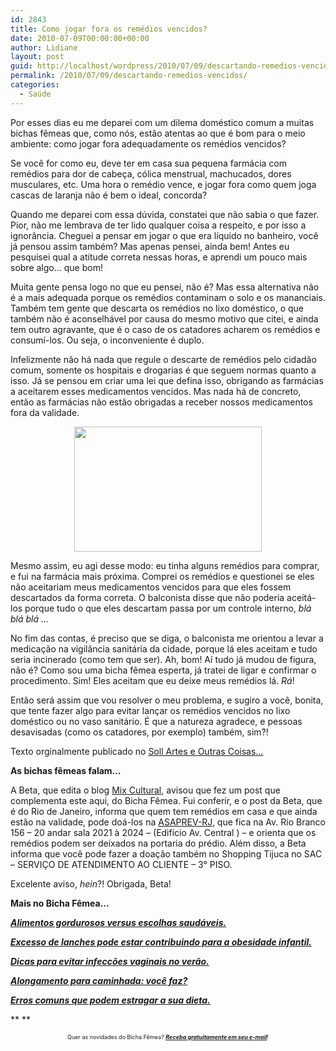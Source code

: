 ```yaml
---
id: 2843
title: Como jogar fora os remédios vencidos?
date: 2010-07-09T00:00:00+00:00
author: Lidiane
layout: post
guid: http://localhost/wordpress/2010/07/09/descartando-remedios-vencidos/
permalink: /2010/07/09/descartando-remedios-vencidos/
categories:
  - Saúde
---
```

Por esses dias eu me deparei com um dilema doméstico comum a muitas bichas fêmeas que, como nós, estão atentas ao que é bom para o meio ambiente: como jogar fora adequadamente os remédios vencidos?

Se você for como eu, deve ter em casa sua pequena farmácia com remédios para dor de cabeça, cólica menstrual, machucados, dores musculares, etc. Uma hora o remédio vence, e jogar fora como quem joga cascas de laranja não é bem o ideal, concorda?<!--more-->

Quando me deparei com essa dúvida, constatei que não sabia o que fazer. Pior, não me lembrava de ter lido qualquer coisa a respeito, e por isso a ignorância. Cheguei a pensar em jogar o que era líquido no banheiro, você já pensou assim também? Mas apenas pensei, ainda bem! Antes eu pesquisei qual a atitude correta nessas horas, e aprendi um pouco mais sobre algo… que bom!

Muita gente pensa logo no que eu pensei, não é? Mas essa alternativa não é a mais adequada porque os remédios contaminam o solo e os mananciais. Também tem gente que descarta os remédios no lixo doméstico, o que também não é aconselhável por causa do mesmo motivo que citei, e ainda tem outro agravante, que é o caso de os catadores acharem os remédios e consumí-los. Ou seja, o inconveniente é duplo.

Infelizmente não há nada que regule o descarte de remédios pelo cidadão comum, somente os hospitais e drogarias é que seguem normas quanto a isso. Já se pensou em criar uma lei que defina isso, obrigando as farmácias a aceitarem esses medicamentos vencidos. Mas nada há de concreto, então as farmácias não estão obrigadas a receber nossos medicamentos fora da validade.

<p style="text-align: center;">
  <a href="http://www.trololodemulher.com.br/blog/wp-content/uploads/2010/02/remedios-vencidos.jpg"><img class="size-medium wp-image-4302 aligncenter" title="remédios vencidos" src="http://www.trololodemulher.com.br/blog/wp-content/uploads/2010/02/remedios-vencidos-300x200.jpg" alt="" width="300" height="200" /></a>
</p>

Mesmo assim, eu agi desse modo: eu tinha alguns remédios para comprar, e fui na farmácia mais próxima. Comprei os remédios e questionei se eles não aceitariam meus medicamentos vencidos para que eles fossem descartados da forma correta. O balconista disse que não poderia aceitá-los porque tudo o que eles descartam passa por um controle interno, _blá blá blá …_

No fim das contas, é preciso que se diga, o balconista me orientou a levar a medicação na vigilância sanitária da cidade, porque lá eles aceitam e tudo seria incinerado (como tem que ser). Ah, bom! Aí tudo já mudou de figura, não é? Como sou uma bicha fêmea esperta, já tratei de ligar e confirmar o procedimento. Sim! Eles aceitam que eu deixe meus remédios lá. _Rá_!

Então será assim que vou resolver o meu problema, e sugiro a você, bonita, que tente fazer algo para evitar lançar os remédios vencidos no lixo doméstico ou no vaso sanitário. É que a natureza agradece, e pessoas desavisadas (como os catadores, por exemplo) também, sim?!

Texto orginalmente publicado no <a href="http://sollartes.blogspot.com/2010/03/falando-no-coisas-lidiane-vasconcelos_25.html" target="_blank">Soll Artes e Outras Coisas…</a>

**As bichas fêmeas falam&#8230;**

A Beta, que edita o blog <a href="http://mixdeinformacao.blogspot.com/" target="_blank">Mix Cultural</a>, avisou que fez um post que complementa este aqui, do Bicha Fêmea. Fui conferir, e o post da Beta, que é do Rio de Janeiro, informa que quem tem remédios em casa e que ainda estão na validade, pode doá-los na <a href="http://www.asaprev-rj.org.br/" target="_blank">ASAPREV-RJ</a>, que fica na Av. Rio Branco 156 &#8211; 20 andar sala 2021 à 2024 &#8211; (Edifício Av. Central ) &#8211; e orienta que os remédios podem ser deixados na portaria do prédio. Além disso, a Beta informa que você pode fazer a doação também no Shopping Tijuca no SAC &#8211; SERVIÇO DE ATENDIMENTO AO CLIENTE &#8211; 3° PISO.

Excelente aviso, _hein_?! Obrigada, Beta!

**Mais no Bicha Fêmea&#8230;**

**_<a href="http://www.trololodemulher.com.br/2010/05/28/escolha-alimentos-saudaveis/" target="_self">Alimentos gordurosos versus escolhas saudáveis.</a>_**

**_<a href="http://www.trololodemulher.com.br/2010/04/12/obesidade-infantil/" target="_self">Excesso de lanches pode estar contribuindo para a obesidade infantil.</a>_**

**_<a href="http://www.trololodemulher.com.br/2010/03/19/infeccoes-vaginais/" target="_self">Dicas para evitar infeccões vaginais no verão.</a>_**

**_<a href="http://www.trololodemulher.com.br/2010/03/05/alongamento-caminhada/" target="_self">Alongamento para caminhada: você faz?</a>_**

**_<a href="http://www.trololodemulher.com.br/2010/02/02/dieta/" target="_self">Erros comuns que podem estragar a sua dieta.</a>_**

** **

<p style="text-align: center;">
  <span style="font-size: xx-small;">Quer as novidades do Bicha Fêmea? <strong><em><a href="http://feedburner.google.com/fb/a/mailverify?uri=blogbichafemea&loc=pt_BR">Receba gratuitamente em seu e-mail</a></em></strong>!</span>
</p>
